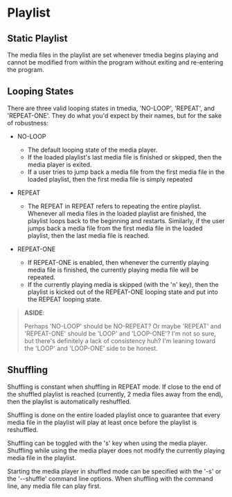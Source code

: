 # Playlist

## Static Playlist

The media files in the playlist are set whenever tmedia begins playing and
cannot be modified from within the program without exiting and re-entering the
program.

## Looping States

There are three valid looping states in tmedia, 'NO-LOOP', 'REPEAT', and
'REPEAT-ONE'. They do what you'd expect by their names, but for the
sake of robustness:

- NO-LOOP
  - The default looping state of the media player.
  - If the loaded playlist's last media file is finished or skipped, then
    the media player is exited.
  - If a user tries to jump back a media file from the first media file in the
    loaded playlist, then the first media file is simply repeated

- REPEAT
  - The REPEAT in REPEAT refers to repeating the entire playlist. Whenever all
    media files in the loaded playlist are finished, the playlist loops
    back to the beginning and restarts. Similarly, if the user jumps back a
    media file from the first media file in the loaded playlist, then the
    last media file is reached.

- REPEAT-ONE
  - If REPEAT-ONE is enabled, then whenever the currently playing media file
    is finished, the currently playing media file will be repeated.
  - If the currently playing media is skipped (with the 'n' key), then the
    playlist is kicked out of the REPEAT-ONE looping state and put into the
    REPEAT looping state.

> **ASIDE**:
>
> Perhaps 'NO-LOOP' should be NO-REPEAT? Or maybe 'REPEAT' and 'REPEAT-ONE'
> should be 'LOOP' and 'LOOP-ONE'? I'm not so sure, but there's definitely a
> lack of consistency huh? I'm leaning toward the 'LOOP' and 'LOOP-ONE' side to
> be honest.

## Shuffling

Shuffling is constant when shuffling in REPEAT mode. If close to the end of the
shuffled playlist is reached (currently, 2 media files away from the end),
then the playlist is automatically reshuffled.

Shuffling is done on the entire loaded playlist once to guarantee that every
media file in the playlist will play at least once before the playlist is
reshuffled.

Shuffling can be toggled with the 's' key when using the media player. Shuffling
while using the media player does not modify the currently playing media file
in the playlist.

Starting the media player in shuffled mode can be specified with the '-s' or
the '--shuffle' command line options. When shuffling with the command line, any
media file can play first.
